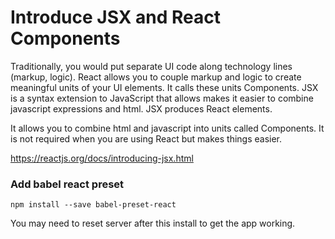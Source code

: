 # Introduce JSX and React Components

Traditionally, you would put separate UI code along technology lines (markup, logic).
React allows you to couple markup and logic to create meaningful units of your UI elements. It calls these units Components.
JSX is a syntax extension to JavaScript that allows makes it easier to combine javascript expressions and html.
JSX produces React elements.

It allows you to combine html and javascript into units called Components.
It is not required when you are using React but makes things easier.

https://reactjs.org/docs/introducing-jsx.html

### Add babel react preset
```
npm install --save babel-preset-react
```

You may need to reset server after this install to get the app working.